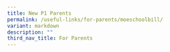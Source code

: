 ```yaml
---
title: New P1 Parents
permalink: /useful-links/for-parents/moeschoolbill/
variant: markdown
description: ""
third_nav_title: For Parents
---
```

